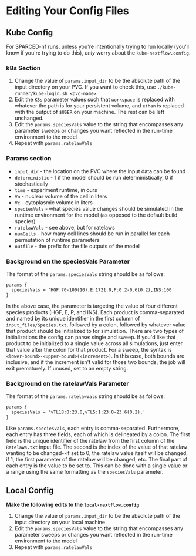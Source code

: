 # Editing Your Config Files


## Kube Config

For SPARCED-nf runs, unless you're intentionally trying to run locally (you'll know if you're trying to do this), *only* worry about the `kube-nextflow.config`.

### k8s Section

1. Change the value of `params.input_dir` to be the absolute path of the input directory on your PVC. If you want to check this, use `./kube-runner/kube-login.sh <pvc-name>`.
2. Edit the `K8s` parameter values such that `workspace` is replaced with whatever the path is for your persistent volume, and `ethan` is replaced with the output of `$USER` on your machine. The rest can be left unchanged.
3. Edit the `params.speciesVals` value to the string that encompasses any parameter sweeps or changes you want reflected in the run-time environment to the model
4. Repeat with `params.ratelawVals`

### Params section
- `input_dir` - the location on the PVC where the input data can be found 
- `deterministic` - 1 if the model should be run deterministically, 0 if stochastically
- `time` - experiment runtime, in ours
- `Vn` - nuclear volume of the cell in liters
- `Vc` - cytoplasmic volume in liters
- `speciesVals` - what species value changes should be simulated in the runtime environment for the model (as opposed to the default build species)
- `ratelawVals` - see above, but for ratelaws
- `numCells` - how many cell lines should be run in parallel for each permutation of runtime parameters
- `outfile` - the prefix for the file outputs of the model


### Background on the speciesVals Parameter

The format of the `params.speciesVals` string should be as follows:

```
params {
  speciesVals = 'HGF:70-100(10),E:1721.0,P:0.2-0.6(0.2),INS:100'
}
```

In the above case, the parameter is targeting the value of four different species products (HGF, E, P, and INS). Each product is comma-separated and named by its unique identifier in the first column of `input_files/Species.txt`, followed by a colon, followed by whatever value that product should be initialized to for simulation. There are two types of initializations the config can parse: single and sweep. If you'd like that product to be initialized to a single value across all simulations, just enter that value after the colon for that product. For a sweep, the syntax is `<lower-bound>-<upper-bound>(<increment>)`. In this case, both bounds are inclusive, and if the increment isn't valid for those two bounds, the job will exit prematurely. If unused, set to an empty string.


### Background on the ratelawVals Parameter

The format of the `params.ratelawVals` string should be as follows:

```
params {
  speciesVals = 'vTL18:0:23.0,vTL5:1:23.0-23.6(0.2),'
}
```

Like `params.speciesVals`, each entry is comma-separated. Furthermore, each entry has three fields, each of which is delineated by a colon. The first field is the unique identifier of the ratelaw from the first column of the `Ratelaws.txt` input file. The second is the index of the value of that ratelaw wanting to be changed--if set to 0, the ratelaw value itself will be changed, if 1, the first parameter of the ratelaw will be changed, etc. The final part of each entry is the value to be set to. This can be done with a single value or a range using the same formatting as the `speciesVals` parameter.


## Local Config

__Make the following edits to the `local-nextflow.config`__

1. Change the value of `params.input_dir` to be the absolute path of the input directory on your local machine
2. Edit the `params.speciesVals` value to the string that encompasses any parameter sweeps or changes you want reflected in the run-time environment to the model
3. Repeat with `params.ratelawVals`

